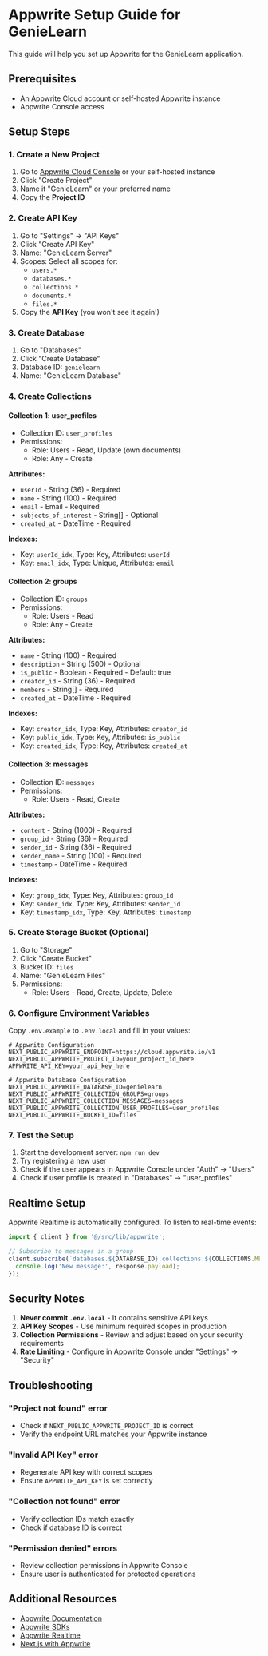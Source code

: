 # Appwrite Setup Guide for GenieLearn

This guide will help you set up Appwrite for the GenieLearn application.

## Prerequisites

- An Appwrite Cloud account or self-hosted Appwrite instance
- Appwrite Console access

## Setup Steps

### 1. Create a New Project

1. Go to [Appwrite Cloud Console](https://cloud.appwrite.io/) or your self-hosted instance
2. Click "Create Project"
3. Name it "GenieLearn" or your preferred name
4. Copy the **Project ID**

### 2. Create API Key

1. Go to "Settings" → "API Keys"
2. Click "Create API Key"
3. Name: "GenieLearn Server"
4. Scopes: Select all scopes for:
   - `users.*`
   - `databases.*`
   - `collections.*`
   - `documents.*`
   - `files.*`
5. Copy the **API Key** (you won't see it again!)

### 3. Create Database

1. Go to "Databases"
2. Click "Create Database"
3. Database ID: `genielearn`
4. Name: "GenieLearn Database"

### 4. Create Collections

#### Collection 1: user_profiles
- Collection ID: `user_profiles`
- Permissions: 
  - Role: Users - Read, Update (own documents)
  - Role: Any - Create

**Attributes:**
- `userId` - String (36) - Required
- `name` - String (100) - Required
- `email` - Email - Required
- `subjects_of_interest` - String[] - Optional
- `created_at` - DateTime - Required

**Indexes:**
- Key: `userId_idx`, Type: Key, Attributes: `userId`
- Key: `email_idx`, Type: Unique, Attributes: `email`

#### Collection 2: groups
- Collection ID: `groups`
- Permissions:
  - Role: Users - Read
  - Role: Any - Create

**Attributes:**
- `name` - String (100) - Required
- `description` - String (500) - Optional
- `is_public` - Boolean - Required - Default: true
- `creator_id` - String (36) - Required
- `members` - String[] - Required
- `created_at` - DateTime - Required

**Indexes:**
- Key: `creator_idx`, Type: Key, Attributes: `creator_id`
- Key: `public_idx`, Type: Key, Attributes: `is_public`
- Key: `created_idx`, Type: Key, Attributes: `created_at`

#### Collection 3: messages
- Collection ID: `messages`
- Permissions:
  - Role: Users - Read, Create

**Attributes:**
- `content` - String (1000) - Required
- `group_id` - String (36) - Required
- `sender_id` - String (36) - Required
- `sender_name` - String (100) - Required
- `timestamp` - DateTime - Required

**Indexes:**
- Key: `group_idx`, Type: Key, Attributes: `group_id`
- Key: `sender_idx`, Type: Key, Attributes: `sender_id`
- Key: `timestamp_idx`, Type: Key, Attributes: `timestamp`

### 5. Create Storage Bucket (Optional)

1. Go to "Storage"
2. Click "Create Bucket"
3. Bucket ID: `files`
4. Name: "GenieLearn Files"
5. Permissions:
   - Role: Users - Read, Create, Update, Delete

### 6. Configure Environment Variables

Copy `.env.example` to `.env.local` and fill in your values:

```env
# Appwrite Configuration
NEXT_PUBLIC_APPWRITE_ENDPOINT=https://cloud.appwrite.io/v1
NEXT_PUBLIC_APPWRITE_PROJECT_ID=your_project_id_here
APPWRITE_API_KEY=your_api_key_here

# Appwrite Database Configuration
NEXT_PUBLIC_APPWRITE_DATABASE_ID=genielearn
NEXT_PUBLIC_APPWRITE_COLLECTION_GROUPS=groups
NEXT_PUBLIC_APPWRITE_COLLECTION_MESSAGES=messages
NEXT_PUBLIC_APPWRITE_COLLECTION_USER_PROFILES=user_profiles
NEXT_PUBLIC_APPWRITE_BUCKET_ID=files
```

### 7. Test the Setup

1. Start the development server: `npm run dev`
2. Try registering a new user
3. Check if the user appears in Appwrite Console under "Auth" → "Users"
4. Check if user profile is created in "Databases" → "user_profiles"

## Realtime Setup

Appwrite Realtime is automatically configured. To listen to real-time events:

```javascript
import { client } from '@/src/lib/appwrite';

// Subscribe to messages in a group
client.subscribe(`databases.${DATABASE_ID}.collections.${COLLECTIONS.MESSAGES}.documents`, response => {
  console.log('New message:', response.payload);
});
```

## Security Notes

1. **Never commit `.env.local`** - It contains sensitive API keys
2. **API Key Scopes** - Use minimum required scopes in production
3. **Collection Permissions** - Review and adjust based on your security requirements
4. **Rate Limiting** - Configure in Appwrite Console under "Settings" → "Security"

## Troubleshooting

### "Project not found" error
- Check if `NEXT_PUBLIC_APPWRITE_PROJECT_ID` is correct
- Verify the endpoint URL matches your Appwrite instance

### "Invalid API Key" error
- Regenerate API key with correct scopes
- Ensure `APPWRITE_API_KEY` is set correctly

### "Collection not found" error
- Verify collection IDs match exactly
- Check if database ID is correct

### "Permission denied" errors
- Review collection permissions in Appwrite Console
- Ensure user is authenticated for protected operations

## Additional Resources

- [Appwrite Documentation](https://appwrite.io/docs)
- [Appwrite SDKs](https://appwrite.io/docs/sdks)
- [Appwrite Realtime](https://appwrite.io/docs/realtime)
- [Next.js with Appwrite](https://appwrite.io/docs/quick-starts/nextjs)
